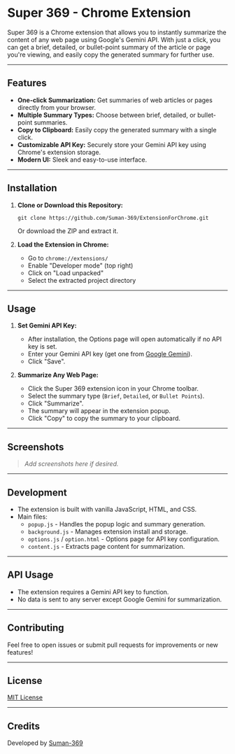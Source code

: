 # Super 369 - Chrome Extension

Super 369 is a Chrome extension that allows you to instantly summarize the content of any web page using Google's Gemini API. With just a click, you can get a brief, detailed, or bullet-point summary of the article or page you're viewing, and easily copy the generated summary for further use.

---

## Features

- **One-click Summarization:** Get summaries of web articles or pages directly from your browser.
- **Multiple Summary Types:** Choose between brief, detailed, or bullet-point summaries.
- **Copy to Clipboard:** Easily copy the generated summary with a single click.
- **Customizable API Key:** Securely store your Gemini API key using Chrome's extension storage.
- **Modern UI:** Sleek and easy-to-use interface.

---

## Installation

1. **Clone or Download this Repository:**
   ```
   git clone https://github.com/Suman-369/ExtensionForChrome.git
   ```
   Or download the ZIP and extract it.

2. **Load the Extension in Chrome:**
   - Go to `chrome://extensions/`
   - Enable "Developer mode" (top right)
   - Click on "Load unpacked"
   - Select the extracted project directory

---

## Usage

1. **Set Gemini API Key:**
   - After installation, the Options page will open automatically if no API key is set.
   - Enter your Gemini API key (get one from [Google Gemini](https://aistudio.google.com/apikey)).
   - Click "Save".

2. **Summarize Any Web Page:**
   - Click the Super 369 extension icon in your Chrome toolbar.
   - Select the summary type (`Brief`, `Detailed`, or `Bullet Points`).
   - Click "Summarize".
   - The summary will appear in the extension popup.
   - Click "Copy" to copy the summary to your clipboard.

---

## Screenshots

> _Add screenshots here if desired._

---

## Development

- The extension is built with vanilla JavaScript, HTML, and CSS.
- Main files:
  - `popup.js` - Handles the popup logic and summary generation.
  - `background.js` - Manages extension install and storage.
  - `options.js` / `option.html` - Options page for API key configuration.
  - `content.js` - Extracts page content for summarization.

---

## API Usage

- The extension requires a Gemini API key to function.
- No data is sent to any server except Google Gemini for summarization.

---

## Contributing

Feel free to open issues or submit pull requests for improvements or new features!

---

## License

[MIT License](LICENSE)

---

## Credits

Developed by [Suman-369](https://github.com/Suman-369)
